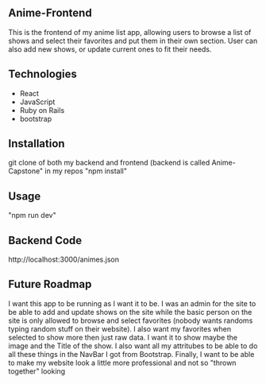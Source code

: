 ## Anime-Frontend
This is the frontend of my anime list app, allowing users to browse a list of shows and select their favorites and put them in their own section. User can also add new shows, or update current ones to fit their needs.

## Technologies
- React
- JavaScript
- Ruby on Rails
- bootstrap

## Installation 
git clone of both my backend and frontend (backend is called Anime-Capstone" in my repos
"npm install"

## Usage
"npm run dev"

## Backend Code
http://localhost:3000/animes.json

## Future Roadmap
I want this app to be running as I want it to be. I was an admin for the site to be able to add and update shows on the site while the basic person on the site is only allowed to browse and select favorites (nobody wants randoms typing random stuff on their website). I also want my favorites when selected to show more then just raw data. I want it to show maybe the image and the Title of the show. I also want all my attritubes to be able to do all these things in the NavBar I got from Bootstrap. Finally, I want to be able to make my website look a little more professional and not so "thrown together" looking
